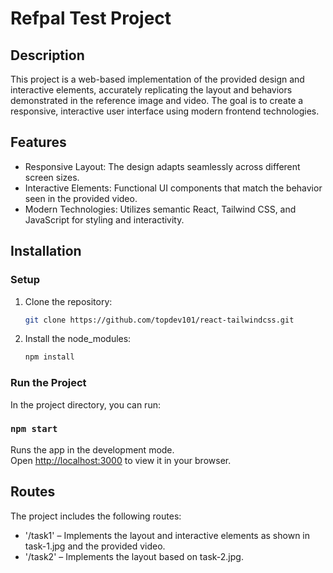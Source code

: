 # Refpal Test Project

## Description

This project is a web-based implementation of the provided design and interactive elements, accurately replicating the layout and behaviors demonstrated in the reference image and video. The goal is to create a responsive, interactive user interface using modern frontend technologies.

## Features

- Responsive Layout: The design adapts seamlessly across different screen sizes.
- Interactive Elements: Functional UI components that match the behavior seen in the provided video.
- Modern Technologies: Utilizes semantic React, Tailwind CSS, and JavaScript for styling and interactivity.

## Installation

### Setup

1. Clone the repository:
   ```sh
   git clone https://github.com/topdev101/react-tailwindcss.git
   ```
2. Install the node_modules:
   ```sh
   npm install
   ```

### Run the Project

In the project directory, you can run:

### `npm start`

Runs the app in the development mode.\
Open [http://localhost:3000](http://localhost:3000) to view it in your browser.

## Routes

The project includes the following routes:

- '/task1' – Implements the layout and interactive elements as shown in task-1.jpg and the provided video.
- '/task2' – Implements the layout based on task-2.jpg.
